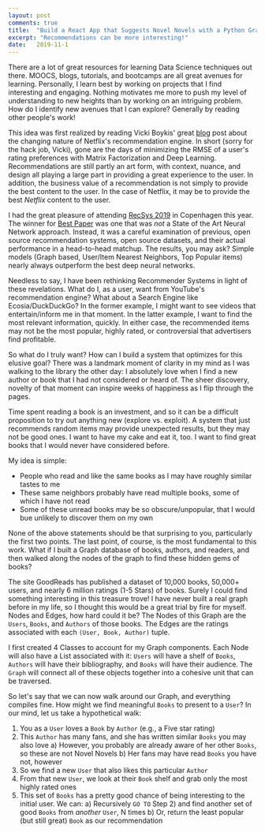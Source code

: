 ```yaml
---
layout: post
comments: true
title:  "Build a React App that Suggests Novel Novels with a Python Graph"
excerpt: "Recommendations can be more interesting!"
date:   2019-11-1
---
```




There are a lot of great resources for learning Data Science techniques out there. MOOCS, blogs, tutorials, and bootcamps are all great avenues for learning. Personally, I learn best by working on projects that I find interesting and engaging. Nothing motivates me more to push my level of understanding to new heights than by working on an intriguing problem. How do I identify new avenues that I can explore? Generally by reading other people's work!

This idea was first realized by reading Vicki Boykis' great [blog](https://vicki.substack.com/p/big-recsys-redux-recs-at-netflix) post about the changing nature of Netflix's recommendation engine. In short (sorry for the hack job, Vicki), gone are the days of minimizing the RMSE of a user's rating preferences with Matrix Factorization and Deep Learning. Recommendations are still partly an art form, with context, nuance, and design all playing a large part in providing a great experience to the user. In addition, the business value of a recommendation is not simply to provide the best content to the user. In the case of Netflix, it may be to provide the best _Netflix_ content to the user.

I had the great pleasure of attending [RecSys 2019](https://recsys.acm.org/recsys19/) in Copenhagen this year. The winner for [Best Paper](https://arxiv.org/abs/1907.06902) was one that was *not* a State of the Art Neural Network approach. Instead, it was a careful examination of previous, open source recommendation systems, open source datasets, and their actual performance in a head-to-head matchup. The results, you may ask? Simple models (Graph based, User/Item Nearest Neighbors, Top Popular items) nearly always outperform the best deep neural networks.

Needless to say, I have been rethinking Recommender Systems in light of these revelations. What do I, as a user, want from YouTube's recommendation engine? What about a Search Engine like Ecosia/DuckDuckGo? In the former example, I might want to see videos that entertain/inform me in that moment. In the latter example, I want to find the most relevant information, quickly. In either case, the recommended items may not be the most popular, highly rated, or controversial that advertisers find profitable.

So what do I truly want? How can I build a system that optimizes for this elusive goal? There was a landmark moment of clarity in my mind as I was walking to the library the other day: I absolutely love when I find a new author or book that I had not considered or heard of. The sheer discovery, novelty of that moment can inspire weeks of happiness as I flip through the pages.

Time spent reading a book is an investment, and so it can be a difficult proposition to try out anything new (explore vs. exploit). A system that just recommends random items may provide unexpected results, but they may not be good ones. I want to have my cake and eat it, too. I want to find great books that I would never have considered before.

My idea is simple:
* People who read and like the same books as I may have roughly similar tastes to me
* These same neighbors probably have read multiple books, some of which I have not read
* Some of these unread books may be so obscure/unpopular, that I would bue unlikely to discover them on my own

None of the above statements should be that surprising to you, particularly the first two points. The last point, of course, is the most fundamental to this work. What if I built a Graph database of books, authors, and readers, and then walked along the nodes of the graph to find these hidden gems of books?

The site GoodReads has published a dataset of 10,000 books, 50,000+ users, and nearly 6 million ratings (1-5 Stars) of books. Surely I could find something interesting in this treasure trove! I have never built a real graph before in my life, so I thought this would be a great trial by fire for myself. Nodes and Edges, how hard could it be? The Nodes of this Graph are the `Users`, `Books`, and `Authors` of those books. The Edges are the ratings associated with each `(User, Book, Author)` tuple.

I first created 4 Classes to account for my Graph components. Each Node will also have a List associated with it: `Users` will have a shelf of `Books`, `Authors` will have their bibliography, and `Books` will have their audience. The `Graph` will connect all of these objects together into a cohesive unit that can be traversed.

So let's say that we can now walk around our Graph, and everything compiles fine. How might we find meaningful `Books` to present to a `User`? In our mind, let us take a hypothetical walk:
1) You as a `User` loves a `Book` by `Author` (e.g., a Five star rating)
2) This `Author` has many fans, and she has written similar `Books` you may also love
    a) However, you probably are already aware of her other `Books`, so these are not Novel Novels
    b) Her fans may have read `Books` you have not, however
3) So we find a new `User` that also likes this particular `Author`
4) From that new `User`, we look at their `Book` shelf and grab only the most highly rated ones
5) This set of `Books` has a pretty good chance of being interesting to the initial user. We can:
    a) Recursively `GO TO` Step 2) and find another set of good `Books` from _another_ `User`, N times
    b) Or, return the least popular (but still great) `Book` as our recommendation

